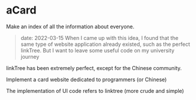 # aCard

Make an index of all the information about everyone.

> date: 2022-03-15 
> When I came up with this idea, I found that the same type of website application already existed, such as the perfect linkTree. But I want to leave some useful code on my university journey

linkTree has been extremely perfect, except for the Chinese community. 

Implement a card website dedicated to programmers (or Chinese)

The implementation of UI code refers to linktree (more crude and simple)